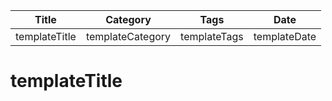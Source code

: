 |  Title | Category  | Tags  | Date |
| ------------ | ------------ | ------------ | ----|
| templateTitle | templateCategory  | templateTags  | templateDate |

# templateTitle

